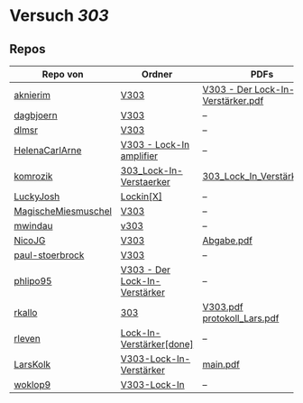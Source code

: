 # Versuch *303*

## Repos

|                     Repo von                     |                                                            Ordner                                                            |                                                                                 PDFs                                                                                  |
|--------------------------------------------------|------------------------------------------------------------------------------------------------------------------------------|-----------------------------------------------------------------------------------------------------------------------------------------------------------------------|
|[aknierim](../repo/aknierim)                      |[V303](https://github.com/aknierim/AP/tree/master/WiSe/V303)                                                                  |[V303 - Der Lock-In-Verstärker.pdf](https://github.com/aknierim/AP/blob/master/Protokolle/V303%20-%20Der%20Lock-In-Verst%C3%A4rker.pdf)                                |
|[dagbjoern](../repo/dagbjoern)                    |[V303](https://github.com/dagbjoern/AP-Physik/tree/master/V303)                                                               |–                                                                                                                                                                      |
|[dlmsr](../repo/dlmsr)                            |[V303](https://github.com/dlmsr/praktikum/tree/master/V303)                                                                   |–                                                                                                                                                                      |
|[HelenaCarlArne](../repo/HelenaCarlArne)          |[V303 - Lock-In amplifier](https://github.com/HelenaCarlArne/ProtokolleAP/tree/master/V303%20-%20Lock-In%20amplifier)         |–                                                                                                                                                                      |
|[komrozik](../repo/komrozik)                      |[303_Lock-In-Verstaerker](https://github.com/komrozik/AP2019/tree/master/303_Lock-In-Verstaerker)                             |[303_Lock_In_Verstärker.pdf](https://github.com/komrozik/AP2019/blob/master/303_Lock-In-Verstaerker/303_Lock_In_Verst%C3%A4rker.pdf)                                   |
|[LuckyJosh](../repo/LuckyJosh)                    |[Lockin[X]](https://github.com/LuckyJosh/APPhysik/tree/master/Lockin[X])                                                      |–                                                                                                                                                                      |
|[MagischeMiesmuschel](../repo/MagischeMiesmuschel)|[V303](https://github.com/MagischeMiesmuschel/AnfaengerPraktikum/tree/master/V303)                                            |–                                                                                                                                                                      |
|[mwindau](../repo/mwindau)                        |[v303](https://github.com/mwindau/praktikum/tree/master/v303)                                                                 |–                                                                                                                                                                      |
|[NicoJG](../repo/NicoJG)                          |[V303](https://github.com/NicoJG/Anfaengerpraktikum/tree/master/V303)                                                         |[Abgabe.pdf](https://github.com/NicoJG/Anfaengerpraktikum/blob/master/V303/Abgabe.pdf)                                                                                 |
|[paul-stoerbrock](../repo/paul-stoerbrock)        |[V303](https://github.com/paul-stoerbrock/Praktikum/tree/master/V303)                                                         |–                                                                                                                                                                      |
|[phlipo95](../repo/phlipo95)                      |[V303 - Der Lock-In-Verstärker](https://github.com/phlipo95/AP-Praktikum/tree/master/V303%20-%20Der%20Lock-In-Verst%C3%A4rker)|–                                                                                                                                                                      |
|[rkallo](../repo/rkallo)                          |[303](https://github.com/rkallo/APWS1718/tree/master/303)                                                                     |[V303.pdf](https://github.com/rkallo/APWS1718/blob/master/303/V303.pdf)<br/>[protokoll_Lars.pdf](https://github.com/rkallo/APWS1718/blob/master/303/protokoll_Lars.pdf)|
|[rleven](../repo/rleven)                          |[Lock-In-Verstärker[done]](https://github.com/rleven/richard_joell_Praktikum/tree/master/Lock-In-Verst%C3%A4rker[done])       |–                                                                                                                                                                      |
|[LarsKolk](../repo/LarsKolk)                      |[V303-Lock-In-Verstärker](https://github.com/LarsKolk/Anfaengerpraktikum/tree/master/V303-Lock-In-Verst%C3%A4rker)            |[main.pdf](https://github.com/LarsKolk/Anfaengerpraktikum/blob/master/V303-Lock-In-Verst%C3%A4rker/main.pdf)                                                           |
|[woklop9](../repo/woklop9)                        |[V303-Lock-In](https://github.com/woklop9/Anfaengerpraktikum/tree/master/V303-Lock-In)                                        |–                                                                                                                                                                      |
